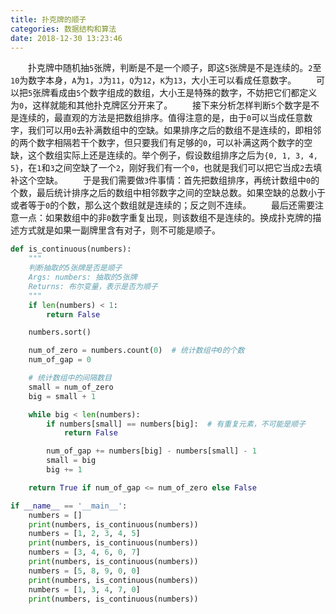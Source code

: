 ```yaml
---
title: 扑克牌的顺子
categories: 数据结构和算法
date: 2018-12-30 13:23:46
---
```

&emsp;&emsp;扑克牌中随机抽`5`张牌，判断是不是一个顺子，即这`5`张牌是不是连续的。`2`至`10`为数字本身，`A`为`1`，`J`为`11`，`Q`为`12`，`K`为`13`，大小王可以看成任意数字。<!--more-->
&emsp;&emsp;可以把`5`张牌看成由`5`个数字组成的数组，大小王是特殊的数字，不妨把它们都定义为`0`，这样就能和其他扑克牌区分开来了。
&emsp;&emsp;接下来分析怎样判断`5`个数字是不是连续的，最直观的方法是把数组排序。值得注意的是，由于`0`可以当成任意数字，我们可以用`0`去补满数组中的空缺。如果排序之后的数组不是连续的，即相邻的两个数字相隔若干个数字，但只要我们有足够的`0`，可以补满这两个数字的空缺，这个数组实际上还是连续的。举个例子，假设数组排序之后为`{0, 1, 3, 4, 5}`，在`1`和`3`之间空缺了一个`2`，刚好我们有一个`0`，也就是我们可以把它当成`2`去填补这个空缺。
&emsp;&emsp;于是我们需要做`3`件事情：首先把数组排序，再统计数组中`0`的个数，最后统计排序之后的数组中相邻数字之间的空缺总数。如果空缺的总数小于或者等于`0`的个数，那么这个数组就是连续的；反之则不连续。
&emsp;&emsp;最后还需要注意一点：如果数组中的非`0`数字重复出现，则该数组不是连续的。换成扑克牌的描述方式就是如果一副牌里含有对子，则不可能是顺子。

``` python
def is_continuous(numbers):
    """
    判断抽取的5张牌是否是顺子
    Args: numbers: 抽取的5张牌
    Returns: 布尔变量，表示是否为顺子
    """
    if len(numbers) < 1:
        return False

    numbers.sort()

    num_of_zero = numbers.count(0)  # 统计数组中0的个数
    num_of_gap = 0

    # 统计数组中的间隔数目
    small = num_of_zero
    big = small + 1

    while big < len(numbers):
        if numbers[small] == numbers[big]:  # 有重复元素，不可能是顺子
            return False

        num_of_gap += numbers[big] - numbers[small] - 1
        small = big
        big += 1

    return True if num_of_gap <= num_of_zero else False

if __name__ == '__main__':
    numbers = []
    print(numbers, is_continuous(numbers))
    numbers = [1, 2, 3, 4, 5]
    print(numbers, is_continuous(numbers))
    numbers = [3, 4, 6, 0, 7]
    print(numbers, is_continuous(numbers))
    numbers = [5, 8, 9, 0, 0]
    print(numbers, is_continuous(numbers))
    numbers = [1, 3, 4, 7, 0]
    print(numbers, is_continuous(numbers))
```